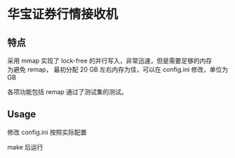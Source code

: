 # 华宝证券行情接收机

特点
---
采用 mmap 实现了 lock-free 的并行写入，非常迅速，但是需要足够的内存<br/>
为避免 remap， 最初分配 20 GB 左右内存为佳，可以在 config.ini 修改，单位为 GB

各项功能包括 remap 通过了测试集的测试。

Usage
---
修改 config.ini 按照实际配置

make 后运行
